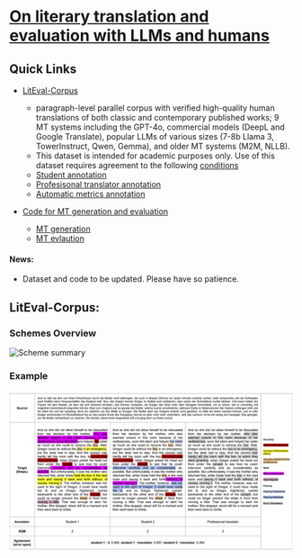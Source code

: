 # [On literary translation and evaluation with LLMs and humans]() 

## Quick Links
- [LitEval-Corpus](#)
    - paragraph-level parallel corpus with verified high-quality human translations of both classic and contemporary published works; 9 MT systems including the GPT-4o, commercial models (DeepL and Google Translate), popular LLMs of various sizes (7-8b Llama 3, TowerInstruct, Qwen, Gemma), and older MT systems (M2M, NLLB).
    - This dataset is intended for academic purposes only. Use of this dataset requires agreement to the following [conditions](link)    
    - [Student annotation](#)
    - [Profesisonal translator annotation](#)
    - [Automatic metrics annotation](#)

- [Code for MT generation and evaluation]()
  - [MT generation](#)
  - [MT evlaution](#)

 #### News:
 - Dataset and code to be updated. Please have so patience.


## LitEval-Corpus:

### Schemes Overview
![Scheme summary](image/scheme_comparison.png)

### Example
![<img align="right" width="400">](image/exmaple_deen.png)

